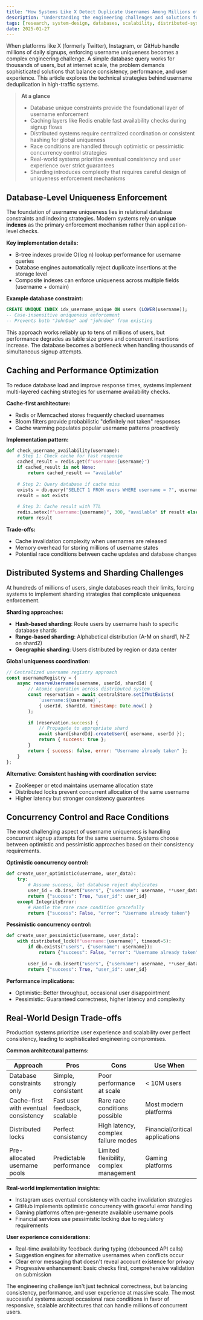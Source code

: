 ```yaml
---
title: "How Systems Like X Detect Duplicate Usernames Among Millions of Accounts"
description: "Understanding the engineering challenges and solutions for ensuring username uniqueness at massive scale."
tags: [research, system-design, databases, scalability, distributed-systems]
date: 2025-01-27
---
```


When platforms like X (formerly Twitter), Instagram, or GitHub handle millions of daily signups, enforcing username uniqueness becomes a complex engineering challenge. A simple database query works for thousands of users, but at internet scale, the problem demands sophisticated solutions that balance consistency, performance, and user experience. This article explores the technical strategies behind username deduplication in high-traffic systems.

> **At a glance**
> - Database unique constraints provide the foundational layer of username enforcement
> - Caching layers like Redis enable fast availability checks during signup flows
> - Distributed systems require centralized coordination or consistent hashing for global uniqueness
> - Race conditions are handled through optimistic or pessimistic concurrency control strategies
> - Real-world systems prioritize eventual consistency and user experience over strict guarantees
> - Sharding introduces complexity that requires careful design of uniqueness enforcement mechanisms

## Database-Level Uniqueness Enforcement

The foundation of username uniqueness lies in relational database constraints and indexing strategies. Modern systems rely on **unique indexes** as the primary enforcement mechanism rather than application-level checks.

**Key implementation details:**
- B-tree indexes provide O(log n) lookup performance for username queries
- Database engines automatically reject duplicate insertions at the storage level
- Composite indexes can enforce uniqueness across multiple fields (username + domain)

**Example database constraint:**
```sql
CREATE UNIQUE INDEX idx_username_unique ON users (LOWER(username));
-- Case-insensitive uniqueness enforcement
-- Prevents both "JohnDoe" and "johndoe" from existing
```

This approach works reliably up to tens of millions of users, but performance degrades as table size grows and concurrent insertions increase. The database becomes a bottleneck when handling thousands of simultaneous signup attempts.

## Caching and Performance Optimization

To reduce database load and improve response times, systems implement multi-layered caching strategies for username availability checks.

**Cache-first architecture:**
- Redis or Memcached stores frequently checked usernames
- Bloom filters provide probabilistic "definitely not taken" responses
- Cache warming populates popular username patterns proactively

**Implementation pattern:**
```python
def check_username_availability(username):
    # Step 1: Check cache for fast response
    cached_result = redis.get(f"username:{username}")
    if cached_result is not None:
        return cached_result == "available"
    
    # Step 2: Query database if cache miss
    exists = db.query("SELECT 1 FROM users WHERE username = ?", username)
    result = not exists
    
    # Step 3: Cache result with TTL
    redis.setex(f"username:{username}", 300, "available" if result else "taken")
    return result
```

**Trade-offs:**
- Cache invalidation complexity when usernames are released
- Memory overhead for storing millions of username states
- Potential race conditions between cache updates and database changes

## Distributed Systems and Sharding Challenges

At hundreds of millions of users, single databases reach their limits, forcing systems to implement sharding strategies that complicate uniqueness enforcement.

**Sharding approaches:**
- **Hash-based sharding**: Route users by username hash to specific database shards
- **Range-based sharding**: Alphabetical distribution (A-M on shard1, N-Z on shard2)
- **Geographic sharding**: Users distributed by region or data center

**Global uniqueness coordination:**
```javascript
// Centralized username registry approach
const usernameRegistry = {
    async reserveUsername(username, userId, shardId) {
        // Atomic operation across distributed system
        const reservation = await centralStore.setIfNotExists(
            `username:${username}`, 
            { userId, shardId, timestamp: Date.now() }
        );
        
        if (reservation.success) {
            // Propagate to appropriate shard
            await shard[shardId].createUser({ username, userId });
            return { success: true };
        }
        return { success: false, error: "Username already taken" };
    }
};
```

**Alternative: Consistent hashing with coordination service:**
- ZooKeeper or etcd maintains username allocation state
- Distributed locks prevent concurrent allocation of the same username
- Higher latency but stronger consistency guarantees

## Concurrency Control and Race Conditions

The most challenging aspect of username uniqueness is handling concurrent signup attempts for the same username. Systems choose between optimistic and pessimistic approaches based on their consistency requirements.

**Optimistic concurrency control:**
```python
def create_user_optimistic(username, user_data):
    try:
        # Assume success, let database reject duplicates
        user_id = db.insert("users", {"username": username, **user_data})
        return {"success": True, "user_id": user_id}
    except IntegrityError:
        # Handle the rare race condition gracefully
        return {"success": False, "error": "Username already taken"}
```

**Pessimistic concurrency control:**
```python
def create_user_pessimistic(username, user_data):
    with distributed_lock(f"username:{username}", timeout=5):
        if db.exists("users", {"username": username}):
            return {"success": False, "error": "Username already taken"}
        
        user_id = db.insert("users", {"username": username, **user_data})
        return {"success": True, "user_id": user_id}
```

**Performance implications:**
- Optimistic: Better throughput, occasional user disappointment
- Pessimistic: Guaranteed correctness, higher latency and complexity

## Real-World Design Trade-offs

Production systems prioritize user experience and scalability over perfect consistency, leading to sophisticated engineering compromises.

**Common architectural patterns:**

| Approach | Pros | Cons | Use When |
| -------- | ---- | ---- | -------- |
| Database constraints only | Simple, strongly consistent | Poor performance at scale | < 10M users |
| Cache-first with eventual consistency | Fast user feedback, scalable | Rare race conditions possible | Most modern platforms |
| Distributed locks | Perfect consistency | High latency, complex failure modes | Financial/critical applications |
| Pre-allocated username pools | Predictable performance | Limited flexibility, complex management | Gaming platforms |

**Real-world implementation insights:**
- Instagram uses eventual consistency with cache invalidation strategies
- GitHub implements optimistic concurrency with graceful error handling
- Gaming platforms often pre-generate available username pools
- Financial services use pessimistic locking due to regulatory requirements

**User experience considerations:**
- Real-time availability feedback during typing (debounced API calls)
- Suggestion engines for alternative usernames when conflicts occur
- Clear error messaging that doesn't reveal account existence for privacy
- Progressive enhancement: basic checks first, comprehensive validation on submission

The engineering challenge isn't just technical correctness, but balancing consistency, performance, and user experience at massive scale. The most successful systems accept occasional race conditions in favor of responsive, scalable architectures that can handle millions of concurrent users.

<!-- 
Subtopic selection rationale:
1. Database-Level Uniqueness: Core foundation that all systems must implement
2. Caching and Performance: Critical for user experience at scale  
3. Distributed Systems: Unavoidable complexity at internet scale
4. Concurrency Control: The hardest technical challenge in the domain
5. Real-World Trade-offs: Practical engineering decisions that drive actual implementations

These topics partition the problem space completely while focusing on enduring concepts rather than specific tools.
-->